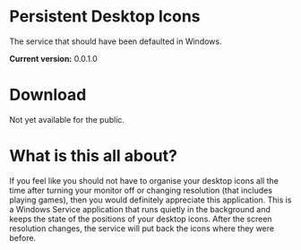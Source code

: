 # Persistent Desktop Icons
The service that should have been defaulted in Windows.

<strong>Current version:</strong> 0.0.1.0

# Download
Not yet available for the public.

# What is this all about?
If you feel like you should not have to organise your desktop icons all the time after turning your monitor off or changing resolution (that includes playing games), then you would definitely appreciate this application. This is a Windows Service application that runs quietly in the background and keeps the state of the positions of your desktop icons. After the screen resolution changes, the service will put back the icons where they were before.